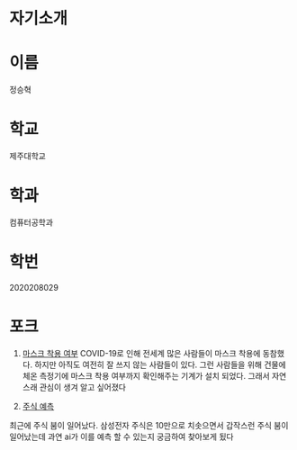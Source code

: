 # 자기소개
# 이름

정승혁

# 학교

제주대학교

# 학과

컴퓨터공학과

# 학번

2020208029

# 포크

1. [마스크 착용 여부](https://github.com/JeongSeungHyuk/mask-checker)
COVID-19로 인해 전세계 많은 사람들이 마스크 착용에 동참했다. 하지만 아직도 여전히 잘 쓰지 않는 사람들이 있다. 그런 사람들을 위해 건물에 체온 측정기에 마스크 착용 여부까지 확인해주는 기계가 설치 되었다. 그래서 자연스래 관심이 생겨 알고 싶어졌다

2. [주식 예측](https://github.com/JeongSeungHyuk/Chicken-Stock)

최근에 주식 붐이 일어났다. 삼성전자 주식은 10만으로 치솟으면서 갑작스런 주식 붐이 일어났는데 과연 ai가 이를 예측 할 수 있는지 궁금하여 찾아보게 됬다
